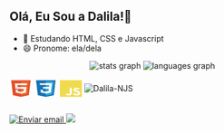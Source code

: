 ## Olá, Eu Sou a Dalila!👋

- 🌱 Estudando HTML, CSS e Javascript
- 😄 Pronome: ela/dela

<div align="center">
  <img src="https://github-readme-stats.vercel.app/api?username=DalilaLealP&hide_title=false&hide_rank=false&show_icons=true&include_all_commits=true&count_private=true&disable_animations=false&theme=dracula&locale=pt-br&hide_border=false" height="150" alt="stats graph" />
  <img src="https://github-readme-stats.vercel.app/api/top-langs?username=DalilaLealP&locale=pt-br&hide_title=false&layout=compact&card_width=320&langs_count=5&theme=dracula&hide_border=false" height="150" alt="languages graph" />
</div>


 <div style="display: inline_block"><br>
    <img align="center" alt="Dalila-HTML" height="30" width="40" src="https://raw.githubusercontent.com/devicons/devicon/master/icons/html5/html5-original.svg">
   <img align="center" alt="Dalila-CSS" height="30" width="40" src="https://raw.githubusercontent.com/devicons/devicon/master/icons/css3/css3-original.svg">
  <img align="center" alt="Dalila-Js" height="30" width="40" src="https://raw.githubusercontent.com/devicons/devicon/master/icons/javascript/javascript-plain.svg">
 <img align="center" alt="Dalila-NJS" height="60" widht="60" src="https://cdn.jsdelivr.net/gh/devicons/devicon@latest/icons/nodejs/nodejs-original-wordmark.svg" />       
</div>

##
 
<div> 
<a href="mailto:dalila.s2lucas@gmail.com" target="_blank">
  <img src="https://img.shields.io/badge/Gmail-D14836?style=for-the-badge&logo=gmail&logoColor=white" alt="Enviar email">
</a>
  <a href="https://www.linkedin.com/in/dalila-leal-pereira-a9a89b204/" target="_blank"><img src="https://img.shields.io/badge/-LinkedIn-%230077B5?style=for-the-badge&logo=linkedin&logoColor=white" target="_blank"></a> 
</div>





